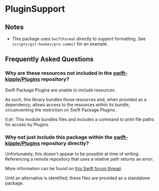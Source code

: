 # PluginSupport

## Notes

- This package uses `SwiftFormat` directly to support formatting. See `scripts/git-hookes/pre-commit` for an example.

## Frequently Asked Questions

### Why are these resources not included in the [swift-kipple/Plugins](https://github.com/swift-kipple/Plugins) repository?

Swift Package Plugins are unable to include resources.

As such, this library bundles those resources and, when provided as a dependency, allows access to the resources within its bundle, circumventing the restriction on Swift Package Plugins.

tl;dr: This module bundles files and includes a command to print file paths for access by Plugins.

### Why not just include this package within the [swift-kipple/Plugins](https://github.com/swift-kipple/Plugins) repository directly?

Unfortunately, this doesn't appear to be possible at time of writing. Referencing a remote repository that uses a relative path returns an error:

More information can be found on [this Swift forum thread](https://forums.swift.org/t/unable-to-integrate-a-remote-package-that-has-local-packages/53146
).

Until an alternative is identified, these files are provided as a standalone package.
